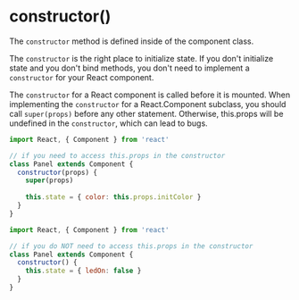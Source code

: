 # constructor()

The `constructor` method is defined inside of the component class. 

The `constructor` is the right place to initialize state. If you don't initialize state and you don't bind methods, you don't need to implement a `constructor` for your React component. 

The `constructor` for a React component is called before it is mounted. When implementing the `constructor` for a React.Component subclass, you should call `super(props)` before any other statement. Otherwise, this.props will be undefined in the `constructor`, which can lead to bugs.

```js
import React, { Component } from 'react'

// if you need to access this.props in the constructor
class Panel extends Component {
  constructor(props) {
    super(props)
    
    this.state = { color: this.props.initColor }
  }
}
```

```js
import React, { Component } from 'react'

// if you do NOT need to access this.props in the constructor
class Panel extends Component {
  constructor() {
    this.state = { ledOn: false }
  }
}
```